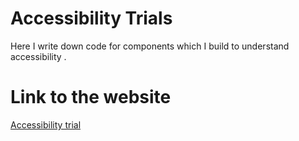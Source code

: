 # Accessibility Trials 

Here I write down code for components which I build to understand accessibility . 


# Link to the website
[Accessibility trial](accessibility-trials-5mw2i2iyv-shrilakshmishastry.vercel.app)
